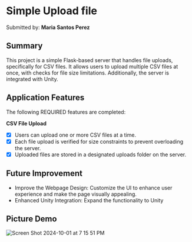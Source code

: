 # Simple Upload file

Submitted by: **Maria Santos Perez**

## Summary

This project is a simple Flask-based server that handles file uploads, specifically for CSV files. It allows users to upload multiple CSV files at once, with checks for file size limitations. Additionally, the server is integrated with Unity.

## Application Features

The following REQUIRED features are completed:

**CSV File Upload**
- [X] Users can upload one or more CSV files at a time.
- [X] Each file upload is verified for size constraints to prevent overloading the server.
- [X] Uploaded files are stored in a designated uploads folder on the server.

## Future Improvement
- Improve the Webpage Design: Customize the UI to enhance user experience and make the page visually appealing.
- Enhanced Unity Integration: Expand the functionality to Unity

## Picture Demo
![Screen Shot 2024-10-01 at 7 15 51 PM](https://github.com/user-attachments/assets/53707308-bf9a-45f5-9b23-25d478ca9cdb)

